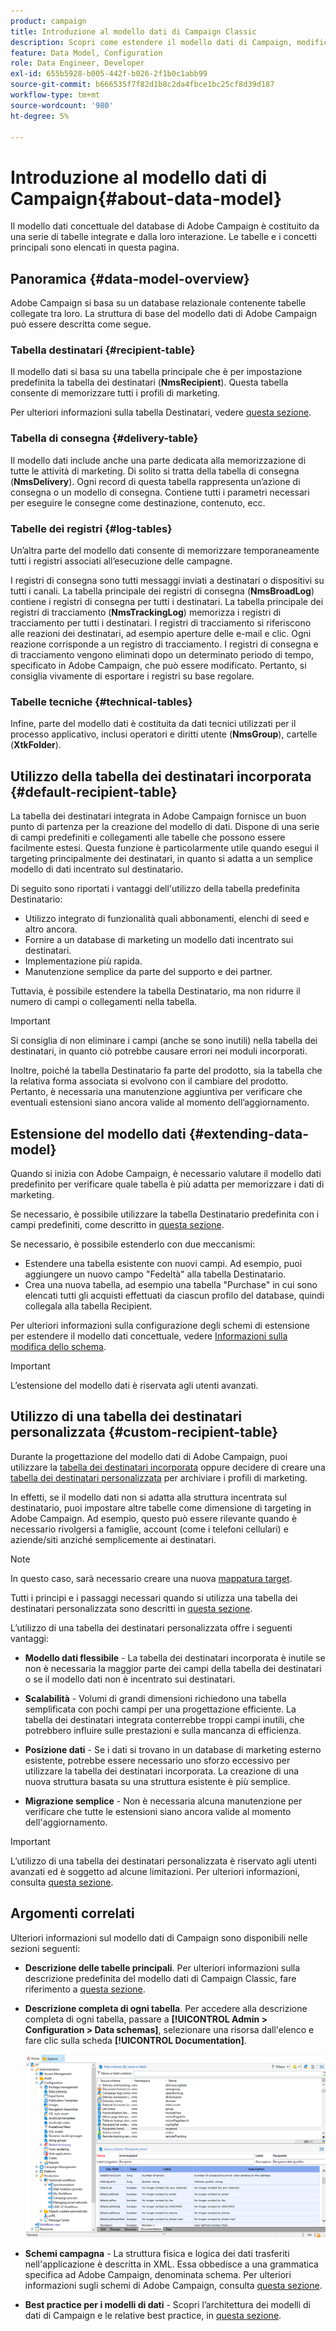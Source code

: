 ```yaml
---
product: campaign
title: Introduzione al modello dati di Campaign Classic
description: Scopri come estendere il modello dati di Campaign, modificare gli schemi, utilizzare le API e altro ancora
feature: Data Model, Configuration
role: Data Engineer, Developer
exl-id: 655b5928-b005-442f-b026-2f1b0c1abb99
source-git-commit: b666535f7f82d1b8c2da4fbce1bc25cf8d39d187
workflow-type: tm+mt
source-wordcount: '980'
ht-degree: 5%

---
```


# Introduzione al modello dati di Campaign{#about-data-model}

Il modello dati concettuale del database di Adobe Campaign è costituito da una serie di tabelle integrate e dalla loro interazione. Le tabelle e i concetti principali sono elencati in questa pagina.

## Panoramica {#data-model-overview}

Adobe Campaign si basa su un database relazionale contenente tabelle collegate tra loro. La struttura di base del modello dati di Adobe Campaign può essere descritta come segue.

### Tabella destinatari {#recipient-table}

Il modello dati si basa su una tabella principale che è per impostazione predefinita la tabella dei destinatari (**NmsRecipient**). Questa tabella consente di memorizzare tutti i profili di marketing.

Per ulteriori informazioni sulla tabella Destinatari, vedere [questa sezione](#default-recipient-table).

### Tabella di consegna {#delivery-table}

Il modello dati include anche una parte dedicata alla memorizzazione di tutte le attività di marketing. Di solito si tratta della tabella di consegna (**NmsDelivery**). Ogni record di questa tabella rappresenta un’azione di consegna o un modello di consegna. Contiene tutti i parametri necessari per eseguire le consegne come destinazione, contenuto, ecc.

### Tabelle dei registri {#log-tables}

Un’altra parte del modello dati consente di memorizzare temporaneamente tutti i registri associati all’esecuzione delle campagne.

I registri di consegna sono tutti messaggi inviati a destinatari o dispositivi su tutti i canali. La tabella principale dei registri di consegna (**NmsBroadLog**) contiene i registri di consegna per tutti i destinatari.
La tabella principale dei registri di tracciamento (**NmsTrackingLog**) memorizza i registri di tracciamento per tutti i destinatari. I registri di tracciamento si riferiscono alle reazioni dei destinatari, ad esempio aperture delle e-mail e clic. Ogni reazione corrisponde a un registro di tracciamento.
I registri di consegna e di tracciamento vengono eliminati dopo un determinato periodo di tempo, specificato in Adobe Campaign, che può essere modificato. Pertanto, si consiglia vivamente di esportare i registri su base regolare.

### Tabelle tecniche {#technical-tables}

Infine, parte del modello dati è costituita da dati tecnici utilizzati per il processo applicativo, inclusi operatori e diritti utente (**NmsGroup**), cartelle (**XtkFolder**).

## Utilizzo della tabella dei destinatari incorporata {#default-recipient-table}

La tabella dei destinatari integrata in Adobe Campaign fornisce un buon punto di partenza per la creazione del modello di dati. Dispone di una serie di campi predefiniti e collegamenti alle tabelle che possono essere facilmente estesi. Questa funzione è particolarmente utile quando esegui il targeting principalmente dei destinatari, in quanto si adatta a un semplice modello di dati incentrato sul destinatario.

Di seguito sono riportati i vantaggi dell&#39;utilizzo della tabella predefinita Destinatario:

* Utilizzo integrato di funzionalità quali abbonamenti, elenchi di seed e altro ancora.
* Fornire a un database di marketing un modello dati incentrato sui destinatari.
* Implementazione più rapida.
* Manutenzione semplice da parte del supporto e dei partner.

Tuttavia, è possibile estendere la tabella Destinatario, ma non ridurre il numero di campi o collegamenti nella tabella.

>[!IMPORTANT]
>
>Si consiglia di non eliminare i campi (anche se sono inutili) nella tabella dei destinatari, in quanto ciò potrebbe causare errori nei moduli incorporati.

Inoltre, poiché la tabella Destinatario fa parte del prodotto, sia la tabella che la relativa forma associata si evolvono con il cambiare del prodotto. Pertanto, è necessaria una manutenzione aggiuntiva per verificare che eventuali estensioni siano ancora valide al momento dell’aggiornamento.

## Estensione del modello dati {#extending-data-model}

Quando si inizia con Adobe Campaign, è necessario valutare il modello dati predefinito per verificare quale tabella è più adatta per memorizzare i dati di marketing.

Se necessario, è possibile utilizzare la tabella Destinatario predefinita con i campi predefiniti, come descritto in [questa sezione](#default-recipient-table).

Se necessario, è possibile estenderlo con due meccanismi:

* Estendere una tabella esistente con nuovi campi. Ad esempio, puoi aggiungere un nuovo campo &quot;Fedeltà&quot; alla tabella Destinatario.
* Crea una nuova tabella, ad esempio una tabella &quot;Purchase&quot; in cui sono elencati tutti gli acquisti effettuati da ciascun profilo del database, quindi collegala alla tabella Recipient.

Per ulteriori informazioni sulla configurazione degli schemi di estensione per estendere il modello dati concettuale, vedere [Informazioni sulla modifica dello schema](../../configuration/using/about-schema-edition.md).

>[!IMPORTANT]
>
>L’estensione del modello dati è riservata agli utenti avanzati.

## Utilizzo di una tabella dei destinatari personalizzata {#custom-recipient-table}

Durante la progettazione del modello dati di Adobe Campaign, puoi utilizzare la [tabella dei destinatari incorporata](#default-recipient-table) oppure decidere di creare una [tabella dei destinatari personalizzata](../../configuration/using/about-custom-recipient-table.md) per archiviare i profili di marketing.

In effetti, se il modello dati non si adatta alla struttura incentrata sul destinatario, puoi impostare altre tabelle come dimensione di targeting in Adobe Campaign. Ad esempio, questo può essere rilevante quando è necessario rivolgersi a famiglie, account (come i telefoni cellulari) e aziende/siti anziché semplicemente ai destinatari.

>[!NOTE]
>
>In questo caso, sarà necessario creare una nuova [mappatura target](../../configuration/using/target-mapping.md).

Tutti i principi e i passaggi necessari quando si utilizza una tabella dei destinatari personalizzata sono descritti in [questa sezione](../../configuration/using/about-custom-recipient-table.md).

L’utilizzo di una tabella dei destinatari personalizzata offre i seguenti vantaggi:

* **Modello dati flessibile** - La tabella dei destinatari incorporata è inutile se non è necessaria la maggior parte dei campi della tabella dei destinatari o se il modello dati non è incentrato sui destinatari.

* **Scalabilità** - Volumi di grandi dimensioni richiedono una tabella semplificata con pochi campi per una progettazione efficiente. La tabella dei destinatari integrata conterrebbe troppi campi inutili, che potrebbero influire sulle prestazioni e sulla mancanza di efficienza.

* **Posizione dati** - Se i dati si trovano in un database di marketing esterno esistente, potrebbe essere necessario uno sforzo eccessivo per utilizzare la tabella dei destinatari incorporata. La creazione di una nuova struttura basata su una struttura esistente è più semplice.

* **Migrazione semplice** - Non è necessaria alcuna manutenzione per verificare che tutte le estensioni siano ancora valide al momento dell&#39;aggiornamento.

>[!IMPORTANT]
>
>L’utilizzo di una tabella dei destinatari personalizzata è riservato agli utenti avanzati ed è soggetto ad alcune limitazioni. Per ulteriori informazioni, consulta [questa sezione](../../configuration/using/about-custom-recipient-table.md).

## Argomenti correlati

Ulteriori informazioni sul modello dati di Campaign sono disponibili nelle sezioni seguenti:

* **Descrizione delle tabelle principali**. Per ulteriori informazioni sulla descrizione predefinita del modello dati di Campaign Classic, fare riferimento a [questa sezione](../../configuration/using/data-model-description.md).

* **Descrizione completa di ogni tabella**. Per accedere alla descrizione completa di ogni tabella, passare a **[!UICONTROL Admin > Configuration > Data schemas]**, selezionare una risorsa dall&#39;elenco e fare clic sulla scheda **[!UICONTROL Documentation]**.

  ![](assets/data-model_documentation-tab.png)


* **Schemi campagna** - La struttura fisica e logica dei dati trasferiti nell&#39;applicazione è descritta in XML. Essa obbedisce a una grammatica specifica ad Adobe Campaign, denominata schema. Per ulteriori informazioni sugli schemi di Adobe Campaign, consulta [questa sezione](../../configuration/using/about-schema-reference.md).

* **Best practice per i modelli di dati** - Scopri l’architettura dei modelli di dati di Campaign e le relative best practice, in [questa sezione](../../configuration/using/data-model-best-practices.md#data-model-architecture).

